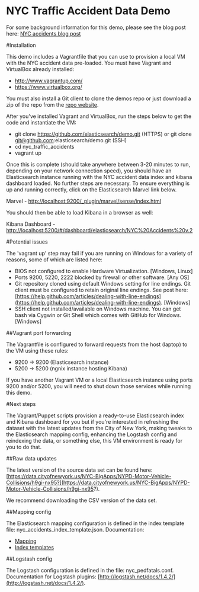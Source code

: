 NYC Traffic Accident Data Demo
=====

For some background information for this demo, please see the blog post here:
[NYC accidents blog post](https://elasticsearch.org/blog)

#Installation

This demo includes a Vagrantfile that you can use to provision a local VM with the NYC accident data pre-loaded. You must have Vagrant and VirtualBox already installed:

* http://www.vagrantup.com/
* https://www.virtualbox.org/

You must also install a Git client to clone the demos repo or just download a zip of the repo from the [repo website](https://github.com/elasticsearch/demos).

After you've installed Vagrant and VirtualBox, run the steps below to get the code and instantiate the VM:

* git clone https://github.com/elasticsearch/demo.git (HTTPS) or git clone git@github.com:elasticsearch/demo.git (SSH)
* cd nyc\_traffic\_accidents
* vagrant up

Once this is complete (should take anywhere between 3-20 minutes to run, depending on your network connection speed), you should have an Elasticsearch instance running with the NYC accident data index and kibana dashboard loaded. No further steps are necessary.  To ensure everything is up and running correctly, click on the Elasticsearch Marvel link below.

Marvel - [http://localhost:9200/_plugin/marvel/sense/index.html](http://localhost:9200/_plugin/marvel/sense/index.html)

You should then be able to load Kibana in a browser as well:

Kibana Dashboard - [http://localhost:5200/#/dashboard/elasticsearch/NYC%20Accidents%20v.2](http://localhost:5200/#/dashboard/elasticsearch/NYC%20Accidents%20v.2)

#Potential issues

The 'vagrant up' step may fail if you are running on Windows for a variety of reasons, some of which are listed here:

* BIOS not configured to enable Hardware Virtualization. \[Windows, Linux\]
* Ports 9200, 5220, 2222 blocked by firewall or other software. \[Any OS\]
* Git repository cloned using default Windows setting for line endings. Git client must be configured to retain original line endings. See post here: [https://help.github.com/articles/dealing-with-line-endings](https://help.github.com/articles/dealing-with-line-endings). \[Windows\]
* SSH client not installed/available on Windows machine. You can get bash via Cygwin or Git Shell which comes with GitHub for Windows. \[Windows\]


##Vagrant port forwarding

The Vagrantfile is configured to forward requests from the host (laptop) to the VM using these rules:

* 9200 -> 9200 (Elasticsearch instance)
* 5200 -> 5200 (ngnix instance hosting Kibana)

If you have another Vagrant VM or a local Elasticsearch instance using ports 9200 and/or 5200, you will need to shut down those services while running this demo.

#Next steps

The Vagrant/Puppet scripts provision a ready-to-use Elasticsearch index and Kibana dashboard for you but if you're interested in refreshing the dataset with the latest updates from the City of New York, making tweaks to the Elasticsearch mapping config, enhancing the Logstash config and reindexing the data, or something else, this VM environment is ready for you to do that. 

##Raw data updates

The latest version of the source data set can be found here: [https://data.cityofnewyork.us/NYC-BigApps/NYPD-Motor-Vehicle-Collisions/h9gi-nx95?](https://data.cityofnewyork.us/NYC-BigApps/NYPD-Motor-Vehicle-Collisions/h9gi-nx95?).

We recommend downloading the CSV version of the data set. 

##Mapping config

The Elasticsearch mapping configuration is defined in the index template file: nyc\_accidents\_index\_template.json. Documentation:

* [Mapping](http://www.elasticsearch.org/guide/en/elasticsearch/reference/current/mapping.html)
* [Index templates](http://www.elasticsearch.org/guide/en/elasticsearch/reference/current/indices-templates.html)

##Logstash config

The Logstash configuration is defined in the file: nyc\_pedfatals.conf. Documentation for Logstash plugins: [http://logstash.net/docs/1.4.2/](http://logstash.net/docs/1.4.2/).
